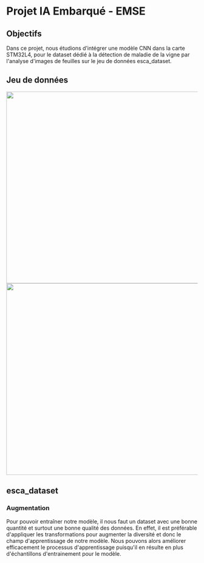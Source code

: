 # **Projet IA Embarqué - EMSE**

## Objectifs
Dans ce projet, nous étudions d’intégrer une modèle CNN dans la carte STM32L4, pour le dataset dédié à la détection de maladie de la vigne par l'analyse d'images de feuilles sur le jeu de données esca_dataset.

## Jeu de données
<div>
 <img src="https://user-images.githubusercontent.com/29697453/197035673-efdc06f0-42c9-43a9-9291-4e17d4d43c57.jpg" width="505"/>
 <img src="https://user-images.githubusercontent.com/29697453/197035607-89dcb607-d79b-40ce-8d77-697dffe0c397.jpg" width="505"/>
</div>

## esca_dataset


### Augmentation

Pour pouvoir entraîner notre modèle, il nous faut un dataset avec une bonne quantité et surtout une bonne qualité des données. En effet, il est préférable d'appliquer les transformations pour augmenter la diversité et donc le champ d'apprentissage de notre modèle. Nous pouvons alors améliorer efficacement le processus d'apprentissage puisqu'il en résulte en plus d'échantillons d'entrainement pour le modèle.

